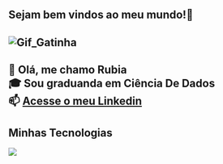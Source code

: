 ## Sejam bem vindos ao meu mundo!👋

![Gif_Gatinha](https://media.tenor.com/T8KOdP8iV7oAAAAM/typing-computer.gif)
---------------------

💁 Olá, me chamo Rubia </br>
🎓 Sou graduanda em Ciência De Dados </br>
📫 [Acesse o meu Linkedin](www.linkedin.com/in/rubia-fagundes) </br>
------------

## Minhas Tecnologias

<img src="https://cdn.jsdelivr.net/gh/devicons/devicon@latest/icons/trêsdsmax/trêsdsmax-original.svg" />
          
          

<!--
**ru-fagundes/ru-fagundes** is a ✨ _special_ ✨ repository because its `README.md` (this file) appears on your GitHub profile.

Here are some ideas to get you started:

- 🔭 I’m currently working on ...
- 🌱 I’m currently learning ...
- 👯 I’m looking to collaborate on ...
- 🤔 I’m looking for help with ...
- 💬 Ask me about ...
- 📫 How to reach me: ...
- 😄 Pronouns: ...
- ⚡ Fun fact: ...
-->

